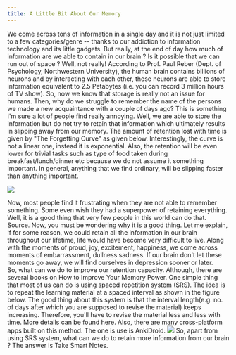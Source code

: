 ```yaml
---
title: A Little Bit About Our Memory
---
```


 We come across tons of information in a single day and it is not just limited to a few categories/genre -- thanks to our addiction to information technology and its little gadgets. But really, at the end of day how much of information are we able to contain in our brain ? Is it possible that we can run out of space ? Well, not really! According to Prof. Paul Reber (Dept. of Psychology, Northwestern University), the human brain contains billions of neurons and by interacting with each other, these neurons are able to store information equivalent to 2.5 Petabytes (i.e. you can record 3 million hours of TV show). So, now we know that storage is really not an issue for humans. Then, why do we struggle to remember the name of the persons we made a new acquaintance with a couple of days ago? This is something I'm sure a lot of people find really annoying. Well, we are able to store the information but do not try to retain that information which ultimately results in slipping away from our memory. The amount of retention lost with time is given by "The Forgetting Curve" as given below. Interestingly, the curve is not a linear one, instead it is exponential. Also, the retention will be even lower for trivial tasks such as type of food taken during breakfast/lunch/dinner etc because we do not assume it something important. In general, anything that we find ordinary, will be slipping faster than anything important.   

![](https://firebasestorage.googleapis.com/v0/b/firescript-577a2.appspot.com/o/imgs%2Fapp%2Fkillua_research%2FYUo2PCwpmq.png?alt=media&token=6ca69a6b-ae2e-4011-b93a-ff439fc1b291)

Now, most people find it frustrating when they are not able to remember something. Some even wish they had a superpower of retaining everything. Well, it is a good thing that very few people in this world can do that. Source. Now, you must be wondering why it is a good thing. Let me explain, if for some reason, we could retain all the information in our brain throughout our lifetime, life would have become very difficult to live. Along with the moments of proud, joy, excitement, happiness, we come across moments of embarrassment, dullness sadness. If our brain don't let these moments go away, we will find ourselves in depression sooner or later.   
So, what can we do to improve our retention capacity. Although, there are several books on How to Improve Your Memory Power. One simple thing that most of us can do is using spaced repetition system (SRS). The idea is to repeat the learning material at a spaced interval as shown in the figure below. The good thing about this system is that the interval length(e.g. no. of days after which you are supposed to revise the material) keeps increasing. Therefore, you'll have to revise the material less and less with time. More details can be found here. Also, there are many cross-platform apps built on this method. The one is use is AnkiDroid. 
![](https://firebasestorage.googleapis.com/v0/b/firescript-577a2.appspot.com/o/imgs%2Fapp%2Fkillua_research%2FE2rcVEGtpS.png?alt=media&token=10484ecc-5247-47bf-a9f7-7a4ac471a810)
So, apart from using SRS system, what can we do to retain more information from our brain ? The answer is Take Smart Notes.



